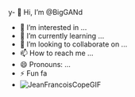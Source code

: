 y- 👋 Hi, I’m @BigGANd
- 👀 I’m interested in ...
- 🌱 I’m currently learning ...
- 💞️ I’m looking to collaborate on ...
- 📫 How to reach me ...
- 😄 Pronouns: ...
- ⚡ Fun fa
- ![JeanFrancoisCopeGIF](https://github.com/BigGANd/BigGANd/assets/161469911/ef06ea1e-04fc-422e-af06-6558ac9da47f)

<!---
BigGANd/BigGANd is a ✨ special ✨ repository because its `README.md` (this file) appears on your GitHub profile.
You can click the Preview link to take a look at your changes.
--->
